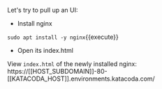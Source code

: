 Let's try to pull up an UI:

* Install nginx

`sudo apt install -y nginx`{{execute}}

* Open its index.html

View `index.html` of the newly installed nginx: https://[[HOST_SUBDOMAIN]]-80-[[KATACODA_HOST]].environments.katacoda.com/
